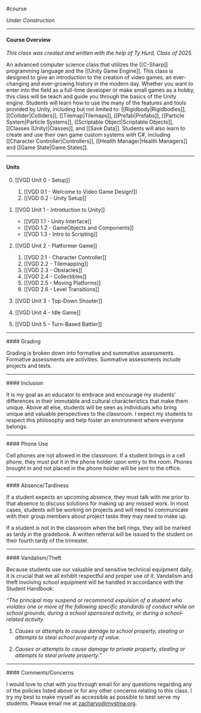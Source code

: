 #course

*Under Construction*

----
#### Course Overview

*This class was created and written with the help of Ty Hurd, Class of 2025.*

An advanced computer science class that utilizes the [[C-Sharp]] programming language and the [[Unity Game Engine]]. This class is designed to give an introduction to the creation of video games, an ever-changing and ever-growing history in the modern day. Whether you want to enter into the field as a full-time developer or make small games as a hobby, this class will be teach and guide you through the basics of the Unity engine.  Students will learn how to use the many of the features and tools provided by Unity, including but not limited to: [[Rigidbody|Rigidbodies]], [[Collider|Colliders]], [[Tilemap|Tilemaps]], [[Prefab|Prefabs]], [[Particle System|Particle Systems]], [[Scriptable Object|Scriptable Objects]], [[Classes (Unity)|Classes]], and [[Save Data]]. Students will also learn to create and use their own game custom systems with C#, including [[Character Controller|Controllers]], [[Health Manager|Health Managers]] and [[Game State|Game States]]. 

---
#### Units

0. [[VGD Unit 0 - Setup]]<br>
	1. [[VGD 0.1 - Welcome to Video Game Design!]]
	2. [[VGD 0.2 - Unity Setup]]

1. [[VGD Unit 1 - Introduction to Unity]]<br>
	- [[VGD 1.1 - Unity Interface]]
	- [[VGD 1.2 - GameObjects and Components]]
	- [[VGD 1.3 - Intro to Scripting]]

2. [[VGD Unit 2 - Platformer Game]]<br>
	1. [[VGD 2.1 - Character Controller]]
	2. [[VGD 2.2 - Tilemapping]]
	3. [[VGD 2.3 - Obstacles]]
	4. [[VGD 2.4 - Collectibles]]
	5. [[VGD 2.5 - Moving Platforms]]
	6. [[VGD 2.6 - Level Transitions]]

3. [[VGD Unit 3 - Top-Down Shooter]]<br>
4. [[VGD Unit 4 - Idle Game]]<br>
5. [[VGD Unit 5 - Turn-Based Battler]]<br>

<hr>
#### Grading

Grading is broken down into formative and summative assessments. Formative assessments are activities. Summative assessments include projects and tests.

<hr>
#### Inclusion

It is my goal as an educator to embrace and encourage my students’ differences in their immutable and cultural characteristics that make them unique. Above all else, students will be seen as individuals who bring unique and valuable perspectives to the classroom. I expect my students to respect this philosophy and help foster an environment where everyone belongs.

<hr>
#### Phone Use

Cell phones are not allowed in the classroom. If a student brings in a cell phone, they must put it in the phone holder upon entry to the room. Phones brought in and not placed in the phone holder will be sent to the office.

<hr>
#### Absence/Tardiness

If a student expects an upcoming absence, they must talk with me prior to that absence to discuss solutions for making up any missed work. In most cases, students will be working on projects and will need to communicate with their group members about project tasks they may need to make up.

If a student is not in the classroom when the bell rings, they will be marked as tardy in the gradebook. A written referral will be issued to the student on their fourth tardy of the trimester.

<hr>
#### Vandalism/Theft

Because students use our valuable and sensitive technical equipment daily, it is crucial that we all exhibit respectful and proper use of it. Vandalism and theft involving school equipment will be handled in accordance with the Student Handbook:

*“The principal may suspend or recommend expulsion of a student who violates one or more of the following specific standards of conduct while on school grounds, during a school sponsored activity, or during a school-related activity.*

1. *Causes or attempts to cause damage to school property, stealing or attempts to steal school property of value.*
    
2. *Causes or attempts to cause damage to private property, stealing or attempts to steal private property.”*

<hr>
#### Comments/Concerns

I would love to chat with you through email for any questions regarding any of the policies listed above or for any other concerns relating to this class. I try my best to make myself as accessible as possible to best serve my students. Please email me at zacharyo@mystma.org.


